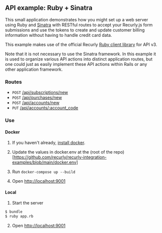 ## API example: Ruby + Sinatra

This small application demonstrates how you might set up a web server
using Ruby and [Sinatra][sinatra] with RESTful routes to accept your Recurly.js
form submissions and use the tokens to create and update customer billing
information without having to handle credit card data.

This example makes use of the official Recurly [Ruby client library][client]
for API v3.

Note that it is not necessary to use the Sinatra framework. In this example it is
used to organize various API actions into distinct application routes, but one
could just as easily implement these API actions within Rails or any other
application framework.

### Routes

- `POST` [/api/subscriptions/new](app.rb#L37-41)
- `POST` [/api/purchases/new](app.rb#L44-105)
- `POST` [/api/accounts/new](app.rb#L108-120)
- `PUT` [/api/accounts/:account_code](app.rb#L123-136)

### Use

#### Docker

1. If you haven't already, [install docker](https://www.docker.com/get-started).

2. Update the values in docker.env at the (root of the repo)[https://github.com/recurly/recurly-integration-examples/blob/main/docker.env]

3. Run `docker-compose up --build`

4. Open [http://localhost:9001](http://localhost:9001)

#### Local

1. Start the server

  ```bash
  $ bundle
  $ ruby app.rb
  ```
2. Open [http://localhost:9001](http://localhost:9001)

[sinatra]: http://sinatrarb.com/
[client]: http://github.com/recurly/recurly-client-ruby
